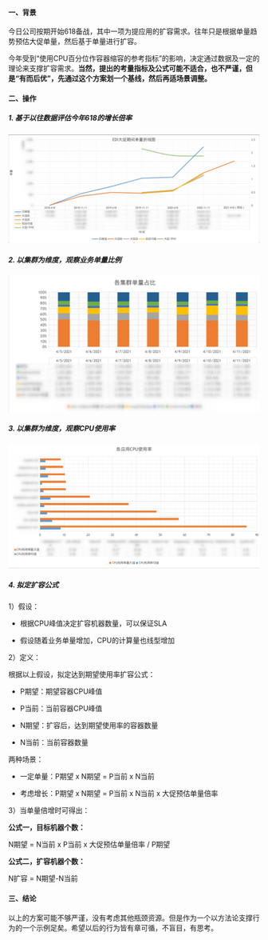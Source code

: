 #### 一、背景

今日公司按期开始618备战，其中一项为提应用的扩容需求。往年只是根据单量趋势预估大促单量，然后基于单量进行扩容。

今年受到“使用CPU百分位作容器缩容的参考指标”的影响，决定通过数据及一定的理论来支撑扩容需求。**当然，提出的考量指标及公式可能不适合，也不严谨，但是“有而后优”，先通过这个方案划一个基线，然后再适场景调整。**

#### 二、操作

##### 1. 基于以往数据评估今年618的增长倍率

<img title="" src="pic/image-20210412175203876.png" alt="image-20210412175203876" data-align="center" width="622">

##### 2. 以集群为维度，观察业务单量比例

<img title="" src="pic/image-20210412175248485.png" alt="image-20210412175248485" data-align="center" width="627">

##### 3. 以集群为维度，观察CPU使用率

<img title="" src="pic/image-20210412175425620.png" alt="image-20210412175425620" data-align="center" width="634">

##### 4. 拟定扩容公式

1）假设：

* 根据CPU峰值决定扩容机器数量，可以保证SLA

* 假设随着业务单量增加，CPU的计算量也线型增加

2）定义：

根据以上假设，拟定达到期望使用率扩容公式：

* P期望：期望容器CPU峰值

* P当前：当前容器CPU峰值

* N期望：扩容后，达到期望使用率的容器数量

* N当前：当前容器数量

两种场景：

- 一定单量：P期望 x N期望 = P当前 x N当前

- 考虑增长：P期望 x N期望 = P当前 x N当前 x 大促预估单量倍率

3）当单量倍增时可得出：

**公式一，目标机器个数：**

N期望 = N当前 x P当前 x 大促预估单量倍率 / P期望

**公式二，扩容机器个数：**

N扩容 = N期望-N当前

#### 三、结论

以上的方案可能不够严谨，没有考虑其他瓶颈资源。但是作为一个以方法论支撑行为的一个示例足矣。希望以后的行为皆有章可循，不盲目，有思考。